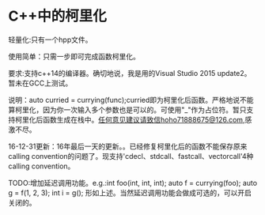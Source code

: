 # C++中的柯里化      

轻量化:只有一个hpp文件。

使用简单：只需一步即可完成函数柯里化。

要求:支持c++14的编译器。确切地说，我是用的Visual Studio 2015 update2。暂未在GCC上测试。

说明：auto curried = currying(func);curried即为柯里化后函数。严格地说不能算柯里化，因为你一次输入多个参数也是可以的。可使用"_"作为占位符。暂只支持柯里化后函数生成在栈中。任何意见建议请致信hoho71888675@126.com,感激不尽。

16-12-31更新：16年最后一天的更新。。已经修复柯里化后的函数不能保存原来calling convention的问题了。现支持'cdecl、stdcall、fastcall、vectorcall'4种calling convention。

TODO:增加延迟调用功能。e.g.:int foo(int, int, int);  auto f = currying(foo);  auto g = f(1, 2, 3);  int i = g();  形如上述。当然延迟调用功能会做成可选的，可以开启关闭的。
